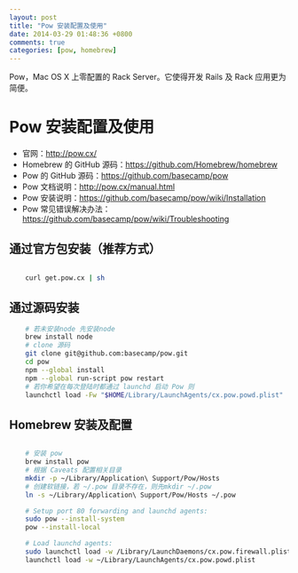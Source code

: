```yaml
---
layout: post
title: "Pow 安装配置及使用"
date: 2014-03-29 01:48:36 +0800
comments: true
categories: [pow, homebrew]
---
```


Pow，Mac OS X 上零配置的 Rack Server。它使得开发 Rails 及 Rack 应用更为简便。


# Pow 安装配置及使用

* 官网：<http://pow.cx/>
* Homebrew 的 GitHub 源码：<https://github.com/Homebrew/homebrew>
* Pow 的 GitHub 源码：<https://github.com/basecamp/pow>
* Pow 文档说明：<http://pow.cx/manual.html>
* Pow 安装说明：<https://github.com/basecamp/pow/wiki/Installation>
* Pow 常见错误解决办法：<https://github.com/basecamp/pow/wiki/Troubleshooting>

<!-- more -->

## 通过官方包安装（**推荐方式**）

```sh

    curl get.pow.cx | sh

```


## 通过源码安装

```sh
    # 若未安装node 先安装node
    brew install node
    # clone 源码
    git clone git@github.com:basecamp/pow.git
    cd pow
    npm --global install
    npm --global run-script pow restart
    # 若你希望在每次登陆时都通过 launchd 启动 Pow 则 
    launchctl load -Fw "$HOME/Library/LaunchAgents/cx.pow.powd.plist"

```


## Homebrew 安装及配置

```sh

    # 安装 pow
    brew install pow
    # 根据 Caveats 配置相关目录
    mkdir -p ~/Library/Application\ Support/Pow/Hosts
    # 创建软链接，若 ~/.pow 目录不存在，则先mkdir ~/.pow
    ln -s ~/Library/Application\ Support/Pow/Hosts ~/.pow

    # Setup port 80 forwarding and launchd agents:
    sudo pow --install-system
    pow --install-local

    # Load launchd agents:
    sudo launchctl load -w /Library/LaunchDaemons/cx.pow.firewall.plist
    launchctl load -w ~/Library/LaunchAgents/cx.pow.powd.plist

```